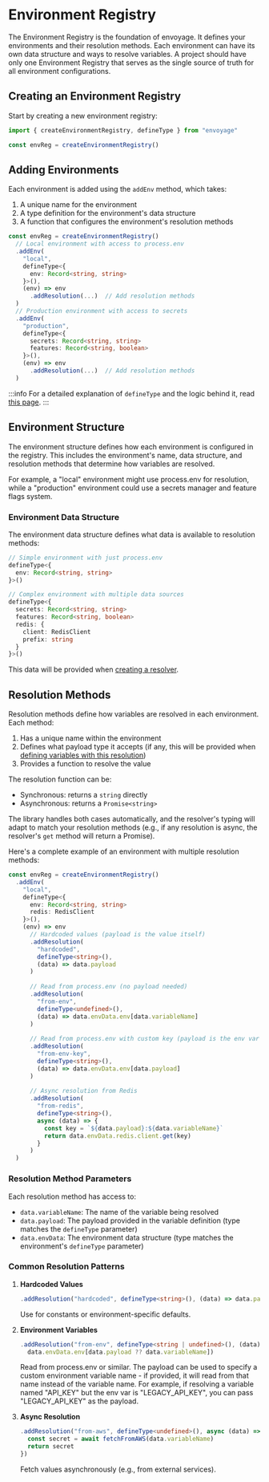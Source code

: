# Environment Registry

The Environment Registry is the foundation of envoyage. It defines your environments and their resolution methods. Each environment can have its own data structure and ways to resolve variables. A project should have only one Environment Registry that serves as the single source of truth for all environment configurations.

## Creating an Environment Registry

Start by creating a new environment registry:

```typescript
import { createEnvironmentRegistry, defineType } from "envoyage"

const envReg = createEnvironmentRegistry()
```

## Adding Environments

Each environment is added using the `addEnv` method, which takes:
1. A unique name for the environment
2. A type definition for the environment's data structure
3. A function that configures the environment's resolution methods

```typescript
const envReg = createEnvironmentRegistry()
  // Local environment with access to process.env
  .addEnv(
    "local",
    defineType<{
      env: Record<string, string>
    }>(),
    (env) => env
      .addResolution(...)  // Add resolution methods
  )
  // Production environment with access to secrets
  .addEnv(
    "production",
    defineType<{
      secrets: Record<string, string>
      features: Record<string, boolean>
    }>(),
    (env) => env
      .addResolution(...)  // Add resolution methods
  )
```

:::info
For a detailed explanation of `defineType` and the logic behind it, read [this page](./define-type.md).
:::

## Environment Structure

The environment structure defines how each environment is configured in the registry. This includes the environment's name, data structure, and resolution methods that determine how variables are resolved.

For example, a "local" environment might use process.env for resolution, while a "production" environment could use a secrets manager and feature flags system.

### Environment Data Structure

The environment data structure defines what data is available to resolution methods:

```typescript
// Simple environment with just process.env
defineType<{
  env: Record<string, string>
}>()

// Complex environment with multiple data sources
defineType<{
  secrets: Record<string, string>
  features: Record<string, boolean>
  redis: {
    client: RedisClient
    prefix: string
  }
}>()
```

This data will be provided when [creating a resolver](./resolver.md).

## Resolution Methods

Resolution methods define how variables are resolved in each environment. Each method:
1. Has a unique name within the environment
2. Defines what payload type it accepts (if any, this will be provided when [defining variables with this resolution](./variable-registry.md))
3. Provides a function to resolve the value

The resolution function can be:
- Synchronous: returns a `string` directly
- Asynchronous: returns a `Promise<string>`

The library handles both cases automatically, and the resolver's typing will adapt to match your resolution methods (e.g., if any resolution is async, the resolver's `get` method will return a Promise).

Here's a complete example of an environment with multiple resolution methods:

```typescript
const envReg = createEnvironmentRegistry()
  .addEnv(
    "local",
    defineType<{
      env: Record<string, string>
      redis: RedisClient
    }>(),
    (env) => env
      // Hardcoded values (payload is the value itself)
      .addResolution(
        "hardcoded",
        defineType<string>(),
        (data) => data.payload
      )
      
      // Read from process.env (no payload needed)
      .addResolution(
        "from-env",
        defineType<undefined>(),
        (data) => data.envData.env[data.variableName]
      )
      
      // Read from process.env with custom key (payload is the env var name)
      .addResolution(
        "from-env-key",
        defineType<string>(),
        (data) => data.envData.env[data.payload]
      )
      
      // Async resolution from Redis
      .addResolution(
        "from-redis",
        defineType<string>(),
        async (data) => {
          const key = `${data.payload}:${data.variableName}`
          return data.envData.redis.client.get(key)
        }
      )
  )
```

### Resolution Method Parameters

Each resolution method has access to:

- `data.variableName`: The name of the variable being resolved
- `data.payload`: The payload provided in the variable definition (type matches the `defineType` parameter)
- `data.envData`: The environment data structure (type matches the environment's `defineType` parameter)

### Common Resolution Patterns

1. **Hardcoded Values**
   ```typescript
   .addResolution("hardcoded", defineType<string>(), (data) => data.payload)
   ```
   Use for constants or environment-specific defaults.

2. **Environment Variables**
   ```typescript
   .addResolution("from-env", defineType<string | undefined>(), (data) =>
     data.envData.env[data.payload ?? data.variableName])
   ```
   Read from process.env or similar. The payload can be used to specify a custom environment variable name - if provided, it will read from that name instead of the variable name. For example, if resolving a variable named "API_KEY" but the env var is "LEGACY_API_KEY", you can pass "LEGACY_API_KEY" as the payload.

3. **Async Resolution**
   ```typescript
   .addResolution("from-aws", defineType<undefined>(), async (data) => {
     const secret = await fetchFromAWS(data.variableName)
     return secret
   })
   ```
   Fetch values asynchronously (e.g., from external services).
